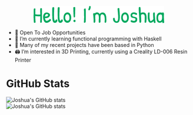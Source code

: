 <p align="center"><a href="https://joshuaburt.dev"><img alt="Hello, I'm Joshua." src="./images/Introduction.png"/></a></p>

- 💼 Open To Job Opportunities
- 🌱 I’m currently learning functional programming with Haskell
- 🐍 Many of my recent projects have been based in Python
- 🖨 I’m interested in 3D Printing, currently using a Creality LD-006 Resin Printer

# GitHub Stats
![Joshua's GitHub stats](https://github-readme-stats.vercel.app/api?username=Joshua-Burt&count_private=true&theme=aura_dark&hide_border=false&include_all_commits=true&count_private=true)
<br>
![Joshua's GitHub stats](https://github-readme-stats.vercel.app/api/top-langs/?username=Joshua-Burt&theme=aura_dark&hide_border=false&include_all_commits=true&count_private=true&layout=compact)


<!--
**Joshua-Burt/Joshua-Burt** is a ✨ _special_ ✨ repository because its `README.md` (this file) appears on your GitHub profile.

Here are some ideas to get you started:

- 🔭 I’m currently working on ...

- 👯 I’m looking to collaborate on ...
- 🤔 I’m looking for help with ...
- 💬 Ask me about ...
- 📫 How to reach me: ...
- 😄 Pronouns: ...
- ⚡ Fun fact: ...
-->
